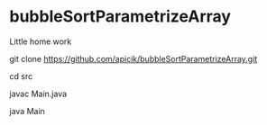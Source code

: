 # bubbleSortParametrizeArray
Little home work 

git clone https://github.com/apicik/bubbleSortParametrizeArray.git

cd src

javac Main.java

java Main
